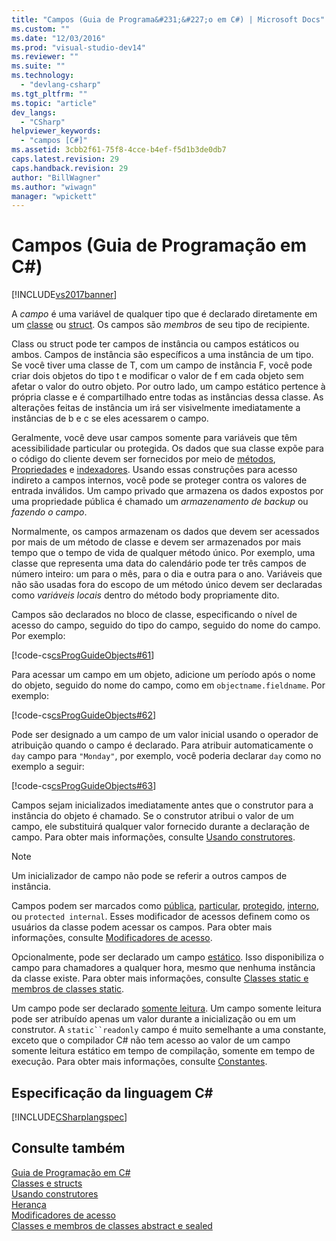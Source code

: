 ```yaml
---
title: "Campos (Guia de Programa&#231;&#227;o em C#) | Microsoft Docs"
ms.custom: ""
ms.date: "12/03/2016"
ms.prod: "visual-studio-dev14"
ms.reviewer: ""
ms.suite: ""
ms.technology: 
  - "devlang-csharp"
ms.tgt_pltfrm: ""
ms.topic: "article"
dev_langs: 
  - "CSharp"
helpviewer_keywords: 
  - "campos [C#]"
ms.assetid: 3cbb2f61-75f8-4cce-b4ef-f5d1b3de0db7
caps.latest.revision: 29
caps.handback.revision: 29
author: "BillWagner"
ms.author: "wiwagn"
manager: "wpickett"
---
```

# Campos (Guia de Programa&#231;&#227;o em C#)
[!INCLUDE[vs2017banner](../../../csharp/includes/vs2017banner.md)]

A  *campo*  é uma variável de qualquer tipo que é declarado diretamente em um  [classe](../../../csharp/language-reference/keywords/class.md) ou  [struct](../../../csharp/language-reference/keywords/struct.md).  Os campos são  *membros* de seu tipo de recipiente.  
  
 Class ou struct pode ter campos de instância ou campos estáticos ou ambos.  Campos de instância são específicos a uma instância de um tipo.  Se você tiver uma classe de T, com um campo de instância F, você pode criar dois objetos do tipo t e modificar o valor de f em cada objeto sem afetar o valor do outro objeto.  Por outro lado, um campo estático pertence à própria classe e é compartilhado entre todas as instâncias dessa classe.  As alterações feitas de instância um irá ser visivelmente imediatamente a instâncias de b e c se eles acessarem o campo.  
  
 Geralmente, você deve usar campos somente para variáveis que têm acessibilidade particular ou protegida.  Os dados que sua classe expõe para o código do cliente devem ser fornecidos por meio de  [métodos](../../../fsharp/language-reference/members/methods.md),  [Propriedades](../../../csharp/programming-guide/classes-and-structs/properties.md) e  [indexadores](../../../csharp/programming-guide/indexers/index.md).  Usando essas construções para acesso indireto a campos internos, você pode se proteger contra os valores de entrada inválidos.  Um campo privado que armazena os dados expostos por uma propriedade pública é chamado um  *armazenamento de backup* ou  *fazendo o campo*.  
  
 Normalmente, os campos armazenam os dados que devem ser acessados por mais de um método de classe e devem ser armazenados por mais tempo que o tempo de vida de qualquer método único.  Por exemplo, uma classe que representa uma data do calendário pode ter três campos de número inteiro: um para o mês, para o dia e outra para o ano.  Variáveis que não são usadas fora do escopo de um método único devem ser declaradas como  *variáveis locais* dentro do método body propriamente dito.  
  
 Campos são declarados no bloco de classe, especificando o nível de acesso do campo, seguido do tipo do campo, seguido do nome do campo.  Por exemplo:  
  
 [!code-cs[csProgGuideObjects#61](../../../csharp/programming-guide/classes-and-structs/codesnippet/CSharp/fields_1.cs)]  
  
 Para acessar um campo em um objeto, adicione um período após o nome do objeto, seguido do nome do campo, como em `objectname.fieldname`.  Por exemplo:  
  
 [!code-cs[csProgGuideObjects#62](../../../csharp/programming-guide/classes-and-structs/codesnippet/CSharp/fields_2.cs)]  
  
 Pode ser designado a um campo de um valor inicial usando o operador de atribuição quando o campo é declarado.  Para atribuir automaticamente o `day` campo para `"Monday"`, por exemplo, você poderia declarar `day` como no exemplo a seguir:  
  
 [!code-cs[csProgGuideObjects#63](../../../csharp/programming-guide/classes-and-structs/codesnippet/CSharp/fields_3.cs)]  
  
 Campos sejam inicializados imediatamente antes que o construtor para a instância do objeto é chamado.  Se o construtor atribui o valor de um campo, ele substituirá qualquer valor fornecido durante a declaração de campo.  Para obter mais informações, consulte [Usando construtores](../../../csharp/programming-guide/classes-and-structs/using-constructors.md).  
  
> [!NOTE]
>  Um inicializador de campo não pode se referir a outros campos de instância.  
  
 Campos podem ser marcados como  [pública](../../../csharp/language-reference/keywords/public.md),  [particular](../../../csharp/language-reference/keywords/private.md),  [protegido](../../../csharp/language-reference/keywords/protected.md),  [interno](../../../csharp/language-reference/keywords/internal.md), ou `protected internal`.  Esses modificador de acessos definem como os usuários da classe podem acessar os campos.  Para obter mais informações, consulte [Modificadores de acesso](../../../csharp/programming-guide/classes-and-structs/access-modifiers.md).  
  
 Opcionalmente, pode ser declarado um campo  [estático](../../../csharp/language-reference/keywords/static.md).  Isso disponibiliza o campo para chamadores a qualquer hora, mesmo que nenhuma instância da classe existe.  Para obter mais informações, consulte [Classes static e membros de classes static](../../../csharp/programming-guide/classes-and-structs/static-classes-and-static-class-members.md).  
  
 Um campo pode ser declarado  [somente leitura](../../../csharp/language-reference/keywords/readonly.md).  Um campo somente leitura pode ser atribuído apenas um valor durante a inicialização ou em um construtor.  A `static``readonly` campo é muito semelhante a uma constante, exceto que o compilador C\# não tem acesso ao valor de um campo somente leitura estático em tempo de compilação, somente em tempo de execução.  Para obter mais informações, consulte [Constantes](../../../csharp/programming-guide/classes-and-structs/constants.md).  
  
## Especificação da linguagem C\#  
 [!INCLUDE[CSharplangspec](../../../csharp/language-reference/keywords/includes/csharplangspec_md.md)]  
  
## Consulte também  
 [Guia de Programação em C\#](../../../csharp/programming-guide/index.md)   
 [Classes e structs](../../../csharp/programming-guide/classes-and-structs/index.md)   
 [Usando construtores](../../../csharp/programming-guide/classes-and-structs/using-constructors.md)   
 [Herança](../../../csharp/programming-guide/classes-and-structs/inheritance.md)   
 [Modificadores de acesso](../../../csharp/programming-guide/classes-and-structs/access-modifiers.md)   
 [Classes e membros de classes abstract e sealed](../../../csharp/programming-guide/classes-and-structs/abstract-and-sealed-classes-and-class-members.md)